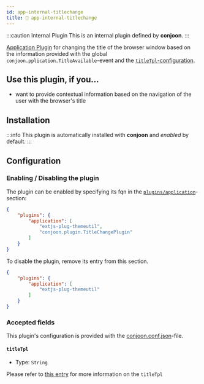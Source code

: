 ```yaml
---
id: app-internal-titlechange
title: 🐝 app-internal-titlechange
---
```


:::caution Internal Plugin
This is an internal plugin defined by **conjoon**. 
:::

[Application Plugin](/docs/plugins/overview#application-plugins) for changing the title of the browser window based on the information provided with the global `conjoon.pplication.TitleAvailable`-event and the [`titleTpl`-configuration](/docs/conjoon.conf.json.md#application-titleTpl).


## Use this plugin, if you...
- want to provide contextual information based on the navigation of the user with the browser's title

## Installation

:::info
This plugin is automatically installed with **conjoon** and _enabled_ by default.
:::


## Configuration

### Enabling / Disabling the plugin

The plugin can be enabled by specifying its fqn in the [`plugins/application`](/docs/conjoon.conf.json.md#plugins-application)-section:

```json title=conjoon.conf.json
{
    "plugins": {
        "application": [
            "extjs-plug-themeutil",
            "conjoon.plugin.TitleChangePlugin"
        ]
    }
}
```

To disable the plugin, remove its entry from this section.


```json title=conjoon.conf.json
{
    "plugins": {
        "application": [
            "extjs-plug-themeutil"
        ]
    }
}
```

### Accepted fields

This plugin's configuration is provided with the [conjoon.conf.json](/docs/conjoon.conf.json.md)-file.

#### `titleTpl`
- Type: `String`

Please refer to [this entry](/docs/conjoon.conf.json.md#application-titleTpl) for more information on the `titleTpl`
